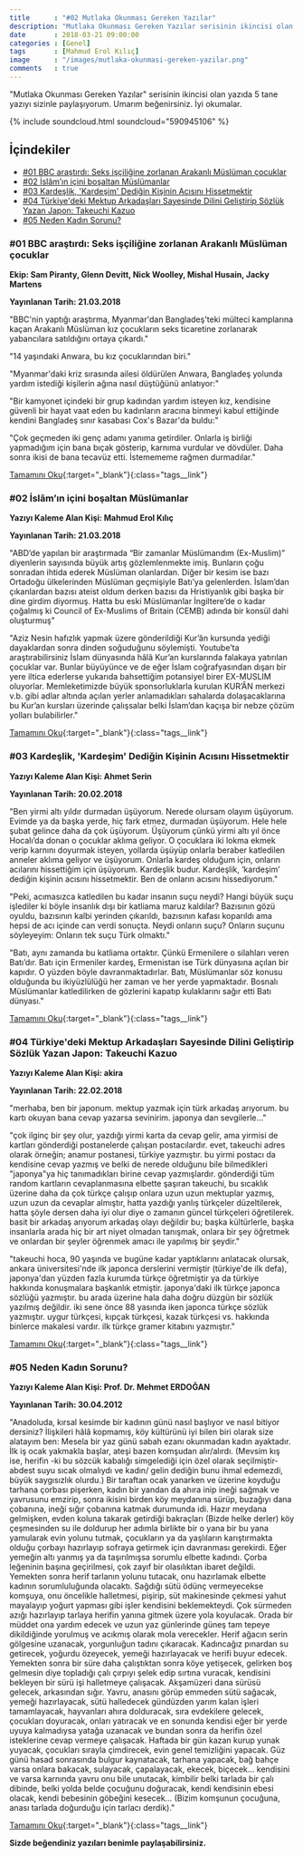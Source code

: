 ```yaml
---
title      : "#02 Mutlaka Okunması Gereken Yazılar"
description: "Mutlaka Okunması Gereken Yazılar serisinin ikincisi olan yazıda 5 tane yazıyı sizinle paylaşıyorum. Umarım beğenirsiniz. İyi okumalar."
date       : 2018-03-21 09:00:00
categories : [Genel]
tags       : [Mahmud Erol Kılıç]
image      : "/images/mutlaka-okunmasi-gereken-yazilar.png"
comments   : true
---
```


"Mutlaka Okunması Gereken Yazılar" serisinin ikincisi olan yazıda 5 tane yazıyı sizinle paylaşıyorum. Umarım beğenirsiniz. İyi okumalar.

{% include soundcloud.html soundcloud="590945106" %}

## İçindekiler
- [#01 BBC araştırdı: Seks işçiliğine zorlanan Arakanlı Müslüman çocuklar](https://ahmetcadirci.com.tr/2018/02-mutlaka-okunmasi-gereken-yazilar/#01-bbc-araştırdı-seks-işçiliğine-zorlanan-arakanlı-müslüman-çocuklar)
- [#02 İslâm’ın içini boşaltan Müslümanlar](https://ahmetcadirci.com.tr/2018/02-mutlaka-okunmasi-gereken-yazilar/#02-i̇slâmın-içini-boşaltan-müslümanlar)
- [#03 Kardeşlik, 'Kardeşim' Dediğin Kişinin Acısını Hissetmektir](https://ahmetcadirci.com.tr/2018/02-mutlaka-okunmasi-gereken-yazilar/#03-kardeşlik-kardeşim-dediğin-kişinin-acısını-hissetmektir)
- [#04 Türkiye'deki Mektup Arkadaşları Sayesinde Dilini Geliştirip Sözlük Yazan Japon: Takeuchi Kazuo](https://ahmetcadirci.com.tr/2018/02-mutlaka-okunmasi-gereken-yazilar/#04-türkiyedeki-mektup-arkadaşları-sayesinde-dilini-geliştirip-sözlük-yazan-japon-takeuchi-kazuo)
- [#05 Neden Kadın Sorunu?](https://ahmetcadirci.com.tr/2018/02-mutlaka-okunmasi-gereken-yazilar/#05-neden-kadın-sorunu)

### #01 BBC araştırdı: Seks işçiliğine zorlanan Arakanlı Müslüman çocuklar

**Ekip: Sam Piranty, Glenn Devitt, Nick Woolley, Mishal Husain, Jacky Martens**

**Yayınlanan Tarih: 21.03.2018**

"BBC'nin yaptığı araştırma, Myanmar'dan Bangladeş'teki mülteci kamplarına kaçan Arakanlı Müslüman kız çocukların seks ticaretine zorlanarak yabancılara satıldığını ortaya çıkardı."

"14 yaşındaki Anwara, bu kız çocuklarından biri."

"Myanmar'daki kriz sırasında ailesi öldürülen Anwara, Bangladeş yolunda yardım istediği kişilerin ağına nasıl düştüğünü anlatıyor:"

"Bir kamyonet içindeki bir grup kadından yardım isteyen kız, kendisine güvenli bir hayat vaat eden bu kadınların aracına binmeyi kabul ettiğinde kendini Bangladeş sınır kasabası Cox's Bazar'da buldu:"

"Çok geçmeden iki genç adamı yanıma getirdiler. Onlarla iş birliği yapmadığım için bana bıçak gösterip, karnıma vurdular ve dövdüler. Daha sonra ikisi de bana tecavüz etti. İstemememe rağmen durmadılar."

[Tamamını Oku](https://bbc.in/2NcH0ee){:target="_blank"}{:class="tags__link"}


### #02 İslâm’ın içini boşaltan Müslümanlar

**Yazıyı Kaleme Alan Kişi: Mahmud Erol Kılıç**

**Yayınlanan Tarih: 21.03.2018**

"ABD’de yapılan bir araştırmada “Bir zamanlar Müslümandım (Ex-Muslim)” diyenlerin sayısında büyük artış gözlemlenmekte imiş. Bunların çoğu sonradan ihtida ederek Müslüman olanlardan. Diğer bir kesim ise bazı Ortadoğu ülkelerinden Müslüman geçmişiyle Batı’ya gelenlerden. İslam’dan çıkanlardan bazısı ateist oldum derken bazısı da Hristiyanlık gibi başka bir dine girdim diyormuş. Hatta bu eski Müslümanlar İngiltere’de o kadar çoğalmış ki Council of Ex-Muslims of Britain (CEMB) adında bir konsül dahi oluşturmuş"

"Aziz Nesin hafızlık yapmak üzere gönderildiği Kur’ân kursunda yediği dayaklardan sonra dinden soğuduğunu söylemişti. Youtube’ta araştırabilirsiniz İslam dünyasında hâlâ Kur’an kurslarında falakaya yatırılan çocuklar var. Bunlar büyüyünce ve de eğer İslam coğrafyasından dışarı bir yere iltica ederlerse yukarıda bahsettiğim potansiyel birer EX-MUSLIM oluyorlar. Memleketimizde büyük sponsorluklarla kurulan KUR’ÂN merkezi v.b. gibi adlar altında açılan yerler anlamadıkları sahalarda dolaşacaklarına bu Kur’an kursları üzerinde çalışsalar belki İslam’dan kaçışa bir nebze çözüm yolları bulabilirler."

[Tamamını Oku](http://bit.ly/2DHldvN){:target="_blank"}{:class="tags__link"}

### #03 Kardeşlik, 'Kardeşim' Dediğin Kişinin Acısını Hissetmektir

**Yazıyı Kaleme Alan Kişi: Ahmet Serin**

**Yayınlanan Tarih: 20.02.2018**

"Ben yirmi altı yıldır durmadan üşüyorum. Nerede olursam olayım üşüyorum. Evimde ya da başka yerde, hiç fark etmez, durmadan üşüyorum. Hele hele şubat gelince daha da çok üşüyorum. Üşüyorum çünkü yirmi altı yıl önce Hocalı’da donan o çocuklar aklıma geliyor. O çocuklara iki lokma ekmek verip karnını doyurmak isteyen, yollarda üşüyüp onlarla beraber katledilen anneler aklıma geliyor ve üşüyorum. Onlarla kardeş olduğum için, onların acılarını hissettiğim için üşüyorum. Kardeşlik budur. Kardeşlik, ‘kardeşim’ dediğin kişinin acısını hissetmektir. Ben de onların acısını hissediyorum."

"Peki, acımasızca katledilen bu kadar insanın suçu neydi? Hangi büyük suçu işlediler ki böyle insanlık dışı bir katliama maruz kaldılar? Bazısının gözü oyuldu, bazısının kalbi yerinden çıkarıldı, bazısının kafası koparıldı ama hepsi de acı içinde can verdi sonuçta. Neydi onların suçu? Onların suçunu söyleyeyim: Onların tek suçu Türk olmaktı."

"Batı, aynı zamanda bu katliama ortaktır. Çünkü Ermenilere o silahları veren Batı’dır. Batı için Ermeniler kardeş, Ermenistan ise Türk dünyasına açılan bir kapıdır. O yüzden böyle davranmaktadırlar. Batı, Müslümanlar söz konusu olduğunda bu ikiyüzlülüğü her zaman ve her yerde yapmaktadır. Bosnalı Müslümanlar katledilirken de gözlerini kapatıp kulaklarını sağır etti Batı dünyası."

[Tamamını Oku](http://bit.ly/2OtONca){:target="_blank"}{:class="tags__link"}

### #04 Türkiye'deki Mektup Arkadaşları Sayesinde Dilini Geliştirip Sözlük Yazan Japon: Takeuchi Kazuo

**Yazıyı Kaleme Alan Kişi: akira**

**Yayınlanan Tarih: 22.02.2018**

"merhaba, ben bir japonum. mektup yazmak için türk arkadaş arıyorum. bu kartı okuyan bana cevap yazarsa sevinirim. japonya dan sevgilerle..."

"çok ilginç bir şey olur, yazdığı yirmi karta da cevap gelir, ama yirmisi de kartları gönderdiği postanelerde çalışan postacılardır. evet, takeuchi adres olarak örneğin; anamur postanesi, türkiye yazmıştır. bu yirmi postacı da kendisine cevap yazmış ve belki de nerede olduğunu bile bilmedikleri "japonya"ya hiç tanımadıkları birine cevap yazmışlardır. gönderdiği tüm random kartların cevaplanmasına elbette şaşıran takeuchi, bu sıcaklık üzerine daha da çok türkçe çalışıp onlara uzun uzun mektuplar yazmış, uzun uzun da cevaplar almıştır, hatta yazdığı yanlış türkçeler düzeltilerek, hatta şöyle dersen daha iyi olur diye o zamanın güncel türkçeleri öğretilerek. basit bir arkadaş arıyorum arkadaş olayı değildir bu; başka kültürlerle, başka insanlarla arada hiç bir art niyet olmadan tanışmak, onlara bir şey öğretmek ve onlardan bir şeyler öğrenmek amacı ile yapılmış bir şeydir."

"takeuchi hoca, 90 yaşında ve bugüne kadar yaptıklarını anlatacak olursak, ankara üniversitesi'nde ilk japonca derslerini vermiştir (türkiye'de ilk defa), japonya'dan yüzden fazla kurumda türkçe öğretmiştir ya da türkiye hakkında konuşmalara başkanlık etmiştir. japonya'daki ilk türkçe japonca sözlüğü yazmıştır. bu arada üzerine hala daha doğru düzgün bir sözlük yazılmış değildir. iki sene önce 88 yasında iken japonca türkçe sözlük yazmıştır. uygur türkçesi, kıpçak türkçesi, kazak türkçesi vs. hakkında binlerce makalesi vardır. ilk türkçe gramer kitabını yazmıştır."

[Tamamını Oku](http://bit.ly/2DERSCd){:target="_blank"}{:class="tags__link"}

### #05 Neden Kadın Sorunu?

**Yazıyı Kaleme Alan Kişi: Prof. Dr. Mehmet ERDOĞAN**

**Yayınlanan Tarih: 30.04.2012**

"Anadoluda, kırsal kesimde bir kadının günü nasıl başlıyor ve nasıl bitiyor dersiniz? İlişkileri hâlâ kopmamış, köy kültürünü iyi bilen biri olarak size alatayım ben: Mesela bir yaz günü sabah ezanı okunmadan kadın ayaktadır. İlk iş ocak yakmakla başlar, ateşi bazen komşudan alır/alırdı. (Mevsim kış ise, herifin -ki bu sözcük kabalığı simgelediği için özel olarak seçilmiştir- abdest suyu sıcak olmalıydı ve kadın/ gelin dediğin bunu ihmal edemezdi, büyük saygısızlık olurdu.) Bir taraftan ocak yanarken ve üzerine koyduğu tarhana çorbası pişerken, kadın bir yandan da ahıra inip ineği sağmak ve yavrusunu emzirip, sonra ikisini birden köy meydanına sürüp, buzağıyı dana çobanına, ineği sığır çobanına katmak durumunda idi. Hazır meydana gelmişken, evden koluna takarak getirdiği bakraçları (Bizde helke derler) köy çeşmesinden su ile doldurup her adımla birlikte bir o yana bir bu yana yamularak evin yolunu tutmak, çocukların ya da yaşlıların karıştırmakta olduğu çorbayı hazırlayıp sofraya getirmek için davranması gerekirdi. Eğer yemeğin altı yanmış ya da taşırılmışsa sorumlu elbette kadındı. Çorba leğeninin başına geçirilmesi, çok zayıf bir olasılıktan ibaret değildi. Yemekten sonra herif tarlanın yolunu tutacak, onu hazırlamak elbette kadının sorumluluğunda olacaktı. Sağdığı sütü ödünç vermeyecekse komşuya, onu öncelikle halletmesi, pişirip, süt makinesinde çekmesi yahut mayalayıp yoğurt yapması gibi işler kendisini beklemekteydi. Çok sürmeden azığı hazırlayıp tarlaya herifin yanına gitmek üzere yola koyulacak. Orada bir müddet ona yardım edecek ve uzun yaz günlerinde güneş tam tepeye dikildiğinde yorulmuş ve acıkmış olarak mola verecekler. Herif ağacın serin gölgesine uzanacak, yorgunluğun tadını çıkaracak. Kadıncağız pınardan su getirecek, yoğurdu özeyecek, yemeği hazırlayacak ve herifi buyur edecek. Yemekten sonra bir süre daha çalıştıktan sonra köye yetişecek, gelirken boş gelmesin diye topladığı çalı çırpıyı şelek edip sırtına vuracak, kendisini bekleyen bir sürü işi halletmeye çalışacak. Akşamüzeri dana sürüsü gelecek, arkasından sığır. Yavru, anasını görüp emmeden sütü sağacak, yemeği hazırlayacak, sütü halledecek gündüzden yarım kalan işleri tamamlayacak, hayvanları ahıra dolduracak, sıra evdekilere gelecek, çocukları doyuracak, onları yatıracak ve en sonunda kendisi eğer bir yerde uyuya kalmadıysa yatağa uzanacak ve bundan sonra da herifin özel isteklerine cevap vermeye çalışacak. Haftada bir gün kazan kurup yunak yuyacak, çocukları sırayla çimdirecek, evin genel temizliğini yapacak. Güz günü hasad sonrasında bulgur kaynatacak, tarhana yapacak, bağ bahçe varsa onlara bakacak, sulayacak, çapalayacak, ekecek, biçecek… kendisini ve varsa karnında yavru onu bile unutacak, kimbilir belki tarlada bir çalı dibinde, belki yolda belde çocuğunu doğuracak, kendi kendisinin ebesi olacak, kendi bebesinin göbeğini kesecek… (Bizim komşunun çocuğuna, anası tarlada doğurduğu için tarlacı derdik)."

[Tamamını Oku](http://bit.ly/2R9yBvv){:target="_blank"}{:class="tags__link"}

**Sizde beğendiniz yazıları benimle paylaşabilirsiniz.**